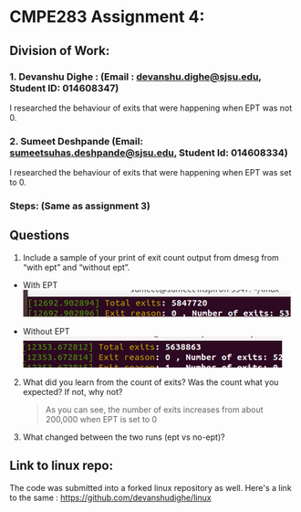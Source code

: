 

# CMPE283 Assignment 4:


## Division of Work:

###   1. Devanshu Dighe : (Email : devanshu.dighe@sjsu.edu, Student ID: 014608347)
I researched the behaviour of exits that were happening when EPT was not 0. 
             

###   2. Sumeet Deshpande (Email: sumeetsuhas.deshpande@sjsu.edu, Student Id: 014608334)
I researched the behaviour of exits that were happening when EPT was set to 0. 

### Steps: (Same as assignment 3)


## Questions
1) Include a sample of your print of exit count output from dmesg from “with ept” and “without ept”.
  - With EPT
  ![alt text](https://github.com/devanshudighe/CMPE283/blob/main/Assignment-4/With_EPT.png "With ept")

  - Without EPT
  ![alt text](https://github.com/devanshudighe/CMPE283/blob/main/Assignment-4/Without_EPT.png "without ept")


2) What did you learn from the count of exits? Was the count what you expected? If not, why not?
    > As you can see, the number of exits increases from about 200,000 when EPT is set to 0
    
3) What changed between the two runs (ept vs no-ept)?
  
  
  
## Link to linux repo:
The code was submitted into a forked linux repository as well. Here's a link to the same : https://github.com/devanshudighe/linux
